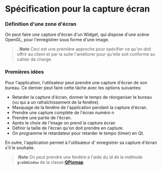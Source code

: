 ﻿Spécification pour la capture écran
===========================

### Définition d'une zone d'écran



On peut  faire une capture d'écran d'un Widget, qui dispose d'une scène OpenGL, pour l'enregistrer sous forme d'une image.

>. **Note**
>Ceci est une première approche  pour spécifier ce qu'on doit offrir au client et par la suite  l'améliorer pour qu'elle soit conforme au cahier de charge.

### Premières idées

Pour  l'application, l'utilisateur peut prendre une capture d'écran de son bureau. Ce dernier peut faire cette tâche avec les options suivantes:  

 - Retarder la capture d'écran, donner le temps de réorganiser le bureau (vu qui a un rafraîchissement de la fenêtre).
 - Masquage de la fenêtre de l'application pendant la capture d'écran.  
 - Prendre une capture complète de l'écran numéro n
 - Prendre une partie de l'écran.
 - Après le choix de l'image on prend la capture écran
 - Définir la taille de l'écran qu'on doit prendre en capture.
 - On programme le retardateur pour retarder le tempo (timer) en Qt.

En outre, l'application permet à l'utilisateur d' enregistrer sa capture d'écran s'il le souhaite.

>.**Note**
>On peut prendre une fenêtre à l'aide du id de la méthode **`grabWindow`** de la classe **[QPixmap](http://doc.qt.digia.com/qt/qpixmap.html)**
